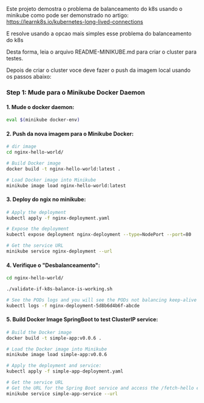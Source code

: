 Este projeto demostra o problema de balanceamento do k8s usando o minikube como pode ser demonstrado no artigo:
https://learnk8s.io/kubernetes-long-lived-connections

E resolve usando a opcao mais simples esse problema do balanceamento do k8s

Desta forma, leia o arquivo README-MINIKUBE.md para criar o cluster para testes.

Depois de criar o cluster voce deve fazer o push da imagem local usando os passos abaixo:

### Step 1: Mude para o Minikube Docker Daemon
#### 1. Mude o docker daemon:
```bash
eval $(minikube docker-env)
```

#### 2. Push da nova imagem para o Minikube Docker:
```bash
# dir image
cd nginx-hello-world/

# Build Docker image
docker build -t nginx-hello-world:latest .

# Load Docker image into Minikube
minikube image load nginx-hello-world:latest
```

#### 3. Deploy do ngix no minikube:
```bash
# Apply the deployment
kubectl apply -f nginx-deployment.yaml

# Expose the deployment
kubectl expose deployment nginx-deployment --type=NodePort --port=80

# Get the service URL
minikube service nginx-deployment --url
```
#### 4. Verifique o "Desbalanceamento":
```bash
cd nginx-hello-world/

./validate-if-k8s-balance-is-working.sh

# See the PODs logs and you will see the PODs not balancing keep-alive connection
kubectl logs -f nginx-deployment-5d8b6d4b6f-abcde
```

#### 5. Build Docker Image SpringBoot to test ClusterIP service:

```bash
# Build the Docker image
docker build -t simple-app:v0.0.6 .

# Load the Docker image into Minikube
minikube image load simple-app:v0.0.6

# Apply the deployment and service:
kubectl apply -f simple-app-deployment.yaml

# Get the service URL
# Get the URL for the Spring Boot service and access the /fetch-hello endpoint.
minikube service simple-app-service --url
```

